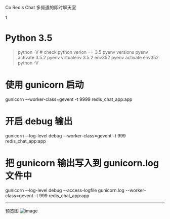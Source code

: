 
Co Redis Chat 
多频道的即时聊天室

1 



# Python 3.5
>python -V  # check python verion == 3.5
pyenv versions 
pyenv activate 3.5.2
pyenv virtualenv 3.5.2 env352
pyenv activate env352
python -V

# 使用 gunicorn 启动
gunicorn --worker-class=gevent -t 9999 redis_chat_app:app
# 开启 debug 输出
gunicorn --log-level debug --worker-class=gevent -t 999 redis_chat_app:app
# 把 gunicorn 输出写入到 gunicorn.log 文件中
gunicorn --log-level debug --access-logfile gunicorn.log --worker-class=gevent -t 999 redis_chat_app:app

___

预览图
 ![image](https://github.com/dodoru/co-redis-chat/blob/master/img/001.png)
